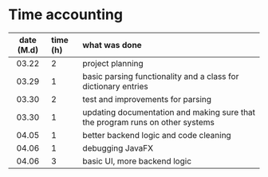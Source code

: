 # Time accounting

| date (M.d) | time (h) | what was done |
| :----:|:-----| :-----|
| 03.22 | 2    | project planning |
| 03.29 | 1    | basic parsing functionality and a class for dictionary entries |
| 03.30 | 2    | test and improvements for parsing |
| 03.30 | 1    | updating documentation and making sure that the program runs on other systems |
| 04.05 | 1    | better backend logic and code cleaning |
| 04.06 | 1    | debugging JavaFX |
| 04.06 | 3    | basic UI, more backend logic |
